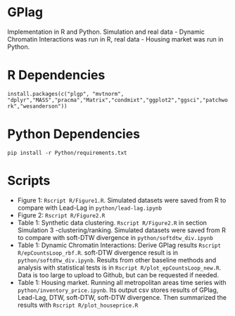 # GPlag
Implementation in R and Python. Simulation and real data - Dynamic Chromatin Interactions was run in R, real data - Housing market was run in Python.

# R Dependencies
`install.packages(c("plgp", "mvtnorm", "dplyr","MASS","pracma","Matrix","condmixt","ggplot2","ggsci","patchwork","wesanderson"))`

# Python Dependencies
`pip install -r Python/requirements.txt`

# Scripts
* Figure 1: `Rscript R/Figure1.R`. Simulated datasets were saved from R to compare with Lead-Lag in `python/lead-lag.ipynb`
* Figure 2: `Rscript R/Figure2.R`
* Table 1: Synthetic data clustering. `Rscript R/Figure2.R` in section Simulation 3 -clustering/ranking. Simulated datasets were saved from R to compare with soft-DTW divergence in `python/softdtw_div.ipynb`
* Table 1: Dynamic Chromatin Interactions: Derive GPlag results `Rscript R/epCountsLoop_rbf.R`. soft-DTW divergence result is in `python/softdtw_div.ipynb`. Results from other baseline methods and analysis with statistical tests is in `Rscript R/plot_epCountsLoop_new.R`. Data is too large to upload to Github, but can be requested if needed. 
* Table 1: Housing market. Running all metropolitan areas time series with `python/inventory_price.ipynb`. Its output csv stores results of GPlag, Lead-Lag, DTW, soft-DTW, soft-DTW divergence. Then summarized the results with `Rscript R/plot_houseprice.R`

